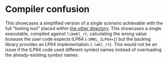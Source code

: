 # Compiler confusion

This showcases a simplified version of a single scenario achievable with the full "testing tool" placed within [the other directory](../testing_tool).  This showcases a single executable, compiled against `libmkl_rt`, calculating the wrong value bceause the user code expects ILP64 (`-DMKL_ILP64=1`) but the backing library provides an LP64 implementation (`-lmkl_rt`).  This would not be an issue if the ILP64 code used different symbol names instead of overloading the already-existing symbol names.
